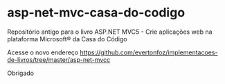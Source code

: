 # asp-net-mvc-casa-do-codigo

Repositório antigo para o livro ASP.NET MVC5 - Crie aplicações web na plataforma Microsoft® da Casa do Código

Acesse o novo endereço https://github.com/evertonfoz/implementacoes-de-livros/tree/master/asp-net-mvcc

Obrigado
